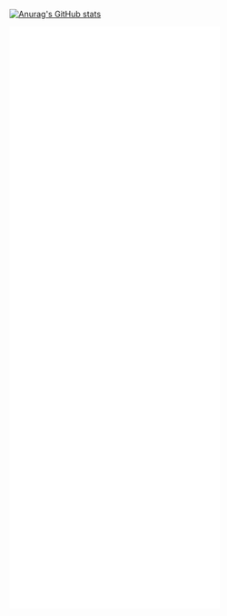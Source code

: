 [![Anurag's GitHub stats](https://github-readme-stats.vercel.app/api?username=dancingsnow0517&theme=radical)](https://github.com/anuraghazra/github-readme-stats)

![Metrics](github-metrics.svg)
